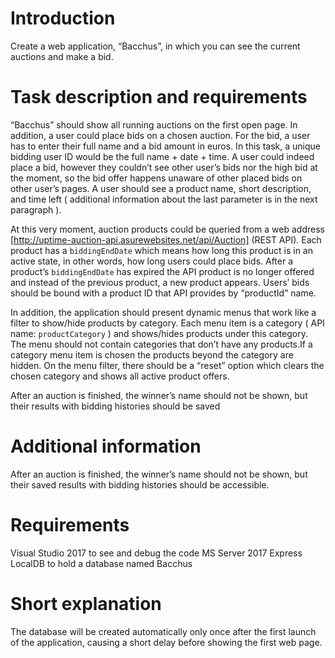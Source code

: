 # Introduction

Create a web application, “Bacchus”, in which you can see the current auctions and make a bid.


# Task description and requirements

“Bacchus” should show all running auctions on the first open page. In addition, a user could place bids on a chosen auction. For the bid, a user has to enter their full name and a bid amount in euros. In this task, a unique bidding user ID would be the full name + date + time. A user could indeed place a bid, however they couldn’t see other user’s bids nor the high bid at the moment, so the bid offer happens unaware of other placed bids on other user’s pages. A user should see a product name, short description, and time left ( additional information about the last parameter is in the next paragraph ).

At this very moment, auction products could be queried from a web address [http://uptime-auction-api.asurewebsites.net/api/Auction] (REST API). Each product has a `biddingEndDate` which means how long this product is in an active state, in other words, how long users could place bids. After a product’s `biddingEndDate` has expired the API product is no longer offered and instead of the previous product, a new product appears. Users’ bids should be bound with a product ID that API provides by “productId” name.

In addition, the application should present dynamic menus that work like a filter to show/hide products by category. Each menu item is a category ( API name: `productCategory` ) and shows/hides products under this category. The menu should not contain categories that don’t have any products.If a category menu item is chosen the products beyond the category are hidden. On the menu filter, there should be a “reset” option which clears the chosen category and shows all active product offers.

After an auction is finished, the winner’s name should not be shown, but their results with bidding histories should be saved


# Additional information

After an auction is finished, the winner’s name should not be shown, but their saved results with bidding histories should be accessible.


# Requirements

Visual Studio 2017 to see and debug the code
MS Server 2017 Express LocalDB to hold a database named Bacchus


# Short explanation

The database will be created automatically only once after the first launch of the application, causing a short delay before showing the first web page.

